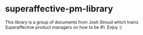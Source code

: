 # superaffective-pm-library
This library is a group of documents from Josh Stroud which trains Superaffective product managers on how to be #1. Enjoy :)
